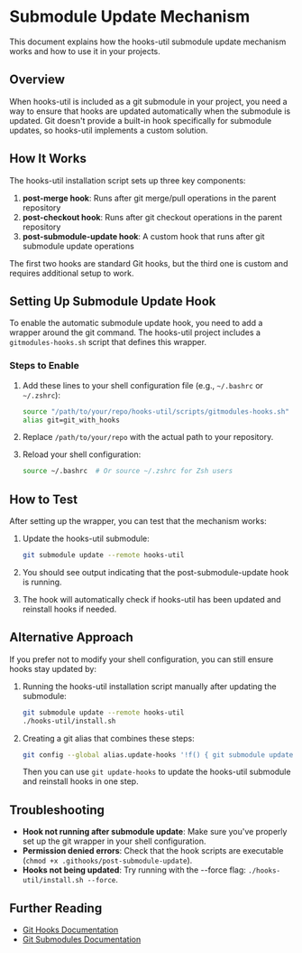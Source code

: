 # Submodule Update Mechanism

This document explains how the hooks-util submodule update mechanism works and how to use it in your projects.

## Overview

When hooks-util is included as a git submodule in your project, you need a way to ensure that hooks are updated automatically when the submodule is updated. Git doesn't provide a built-in hook specifically for submodule updates, so hooks-util implements a custom solution.

## How It Works

The hooks-util installation script sets up three key components:

1. **post-merge hook**: Runs after git merge/pull operations in the parent repository
2. **post-checkout hook**: Runs after git checkout operations in the parent repository
3. **post-submodule-update hook**: A custom hook that runs after git submodule update operations

The first two hooks are standard Git hooks, but the third one is custom and requires additional setup to work.

## Setting Up Submodule Update Hook

To enable the automatic submodule update hook, you need to add a wrapper around the git command. The hooks-util project includes a `gitmodules-hooks.sh` script that defines this wrapper.

### Steps to Enable

1. Add these lines to your shell configuration file (e.g., `~/.bashrc` or `~/.zshrc`):

   ```bash
   source "/path/to/your/repo/hooks-util/scripts/gitmodules-hooks.sh"
   alias git=git_with_hooks
   ```

2. Replace `/path/to/your/repo` with the actual path to your repository.

3. Reload your shell configuration:

   ```bash
   source ~/.bashrc  # Or source ~/.zshrc for Zsh users
   ```

## How to Test

After setting up the wrapper, you can test that the mechanism works:

1. Update the hooks-util submodule:

   ```bash
   git submodule update --remote hooks-util
   ```

2. You should see output indicating that the post-submodule-update hook is running.

3. The hook will automatically check if hooks-util has been updated and reinstall hooks if needed.

## Alternative Approach

If you prefer not to modify your shell configuration, you can still ensure hooks stay updated by:

1. Running the hooks-util installation script manually after updating the submodule:

   ```bash
   git submodule update --remote hooks-util
   ./hooks-util/install.sh
   ```

2. Creating a git alias that combines these steps:

   ```bash
   git config --global alias.update-hooks '!f() { git submodule update --remote hooks-util && ./hooks-util/install.sh; }; f'
   ```

   Then you can use `git update-hooks` to update the hooks-util submodule and reinstall hooks in one step.

## Troubleshooting

- **Hook not running after submodule update**: Make sure you've properly set up the git wrapper in your shell configuration.
- **Permission denied errors**: Check that the hook scripts are executable (`chmod +x .githooks/post-submodule-update`).
- **Hooks not being updated**: Try running with the --force flag: `./hooks-util/install.sh --force`.

## Further Reading

- [Git Hooks Documentation](https://git-scm.com/docs/githooks)
- [Git Submodules Documentation](https://git-scm.com/book/en/v2/Git-Tools-Submodules)